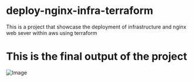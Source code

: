# deploy-nginx-infra-terraform
This is a project that showcase the deployment of infrastructure and nginx web sever within aws using terraform
# This is the final output of the project
![Image](https://github.com/user-attachments/assets/e0dd3c8f-bcac-4eb9-b5a7-7b0129b351f8)